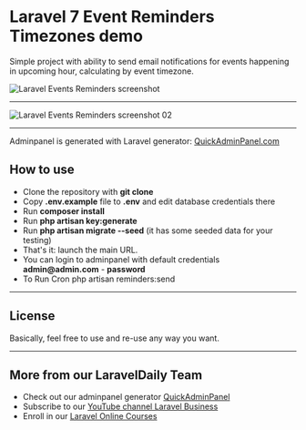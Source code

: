 # Laravel 7 Event Reminders Timezones demo

Simple project with ability to send email notifications for events happening in upcoming hour, calculating by event timezone.

![Laravel Events Reminders screenshot](https://quickadminpanel.com/blog/wp-content/uploads/2020/05/Screen-Shot-2020-05-08-at-8.25.07-AM.png)

---

![Laravel Events Reminders screenshot 02](https://quickadminpanel.com/blog/wp-content/uploads/2020/05/Screen-Shot-2020-05-08-at-8.30.59-AM.png)

---

Adminpanel is generated with Laravel generator: [QuickAdminPanel.com](https://quickadminpanel.com)


## How to use

- Clone the repository with __git clone__
- Copy __.env.example__ file to __.env__ and edit database credentials there
- Run __composer install__
- Run __php artisan key:generate__
- Run __php artisan migrate --seed__ (it has some seeded data for your testing)
- That's it: launch the main URL. 
- You can login to adminpanel with default credentials __admin@admin.com__ - __password__
- To Run Cron  php artisan reminders:send

---

## License

Basically, feel free to use and re-use any way you want.

---

## More from our LaravelDaily Team

- Check out our adminpanel generator [QuickAdminPanel](https://quickadminpanel.com)
- Subscribe to our [YouTube channel Laravel Business](https://www.youtube.com/channel/UCTuplgOBi6tJIlesIboymGA)
- Enroll in our [Laravel Online Courses](https://laraveldaily.teachable.com/)
